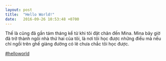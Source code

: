 ```yaml
---
layout: post
title:  "Hello World!"
date:   2016-09-26 10:53:48 +0700
---
```

Thế là cũng đã gần tám tháng kể từ khi tôi đặt chân đến Mina. Mina bây giờ đã trở thành ngôi nhà thứ hai của tôi, là nơi tôi học được những điều mà nếu chỉ ngồi trên ghế giảng đường có lẽ chưa chắc tôi học được.

[#helloworld](https://github.com/leachim6/hello-world)
